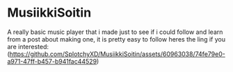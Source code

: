 # MusiikkiSoitin
A really basic music player that i made just to see if i could follow and learn from a post about making one, it is pretty easy to follow heres the ling if you are interested: (https://github.com/SplotchyXD/MusiikkiSoitin/assets/60963038/74fe79e0-a971-47ff-b457-b941fac44529)
